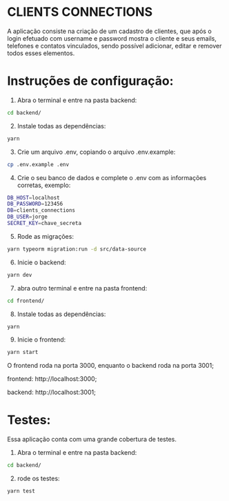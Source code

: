 # CLIENTS CONNECTIONS

A aplicação consiste na criação de um cadastro de clientes, que após o login efetuado com username e password mostra o cliente e seus emails, telefones e contatos vinculados, sendo possível adicionar, editar e remover todos esses elementos.

# Instruções de configuração:

1. Abra o terminal e entre na pasta backend:

```bash
cd backend/
```

2. Instale todas as dependências:

```bash
yarn
```

3. Crie um arquivo .env, copiando o arquivo .env.example:

```bash
cp .env.example .env
```

4. Crie o seu banco de dados e complete o .env com as informações corretas, exemplo:

```bash
DB_HOST=localhost
DB_PASSWORD=123456
DB=clients_connections
DB_USER=jorge
SECRET_KEY=chave_secreta
```

5. Rode as migrações:

```bash
yarn typeorm migration:run -d src/data-source
```

6. Inicie o backend:

```bash
yarn dev
```

7. abra outro terminal e entre na pasta frontend:

```bash
cd frontend/
```

8. Instale todas as dependências:

```bash
yarn
```

9. Inicie o frontend:

```bash
yarn start
```

O frontend roda na porta 3000, enquanto o backend roda na porta 3001;

frontend: http://localhost:3000;

backend: http://localhost:3001;

# Testes:

Essa aplicação conta com uma grande cobertura de testes.

1. Abra o terminal e entre na pasta backend:

```bash
cd backend/
```

2. rode os testes:

```bash
yarn test
```
